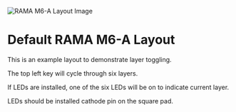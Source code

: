 ![RAMA M6-A Layout Image](https://static1.squarespace.com/static/563c788ae4b099120ae219e2/5ab7287f6d2a738f9a719568/5ab7288c1ae6cfa0dae88a59/1521952909569/m6-layout.jpg)

# Default RAMA M6-A Layout

This is an example layout to demonstrate layer toggling.

The top left key will cycle through six layers.

If LEDs are installed, one of the six LEDs will be on to indicate current layer.

LEDs should be installed cathode pin on the square pad.
